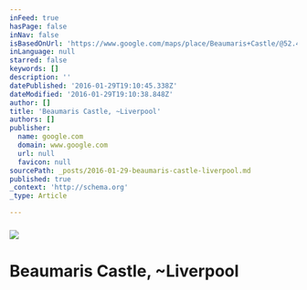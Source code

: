 ```yaml
---
inFeed: true
hasPage: false
inNav: false
isBasedOnUrl: 'https://www.google.com/maps/place/Beaumaris+Castle/@52.4171878,-2.9451771,7.99z/data=!4m2!3m1!1s0x486501107ae68e65:0x476c0b2a9537bad0'
inLanguage: null
starred: false
keywords: []
description: ''
datePublished: '2016-01-29T19:10:45.338Z'
dateModified: '2016-01-29T19:10:38.848Z'
author: []
title: 'Beaumaris Castle, ~Liverpool'
authors: []
publisher:
  name: google.com
  domain: www.google.com
  url: null
  favicon: null
sourcePath: _posts/2016-01-29-beaumaris-castle-liverpool.md
published: true
_context: 'http://schema.org'
_type: Article

---
```

### ![](https://lh3.googleusercontent.com/-4p1W1OLws9c/VGxYKTHLpoI/AAAAAAAAABg/8ZPiJJXtrRk/s410-k-no/)

# Beaumaris Castle, ~Liverpool